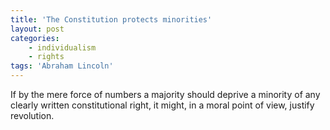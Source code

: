```yaml
---
title: 'The Constitution protects minorities'
layout: post
categories:
    - individualism
    - rights
tags: 'Abraham Lincoln'
---
```


If by the mere force of numbers a majority should deprive a minority of any clearly written constitutional right, it might, in a moral point of view, justify revolution.